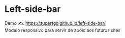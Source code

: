 # Left-side-bar

Demo ✍️: https://supertgo.github.io/left-side-bar/ <br>
Modelo responsivo para servir de apoio aos futuros sites
